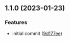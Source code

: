 

## 1.1.0 (2023-01-23)


### Features

* initial commit ([9d177ee](https://github.com/adamhmid/test/commit/9d177ee3612f4f74bcc376ce999f2a323f131f0d))